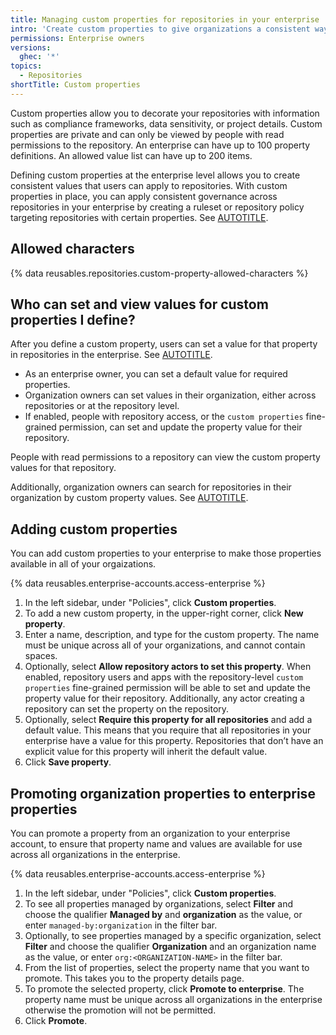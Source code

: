 ```yaml
---
title: Managing custom properties for repositories in your enterprise
intro: 'Create custom properties to give organizations a consistent way to categorize repositories.'
permissions: Enterprise owners
versions:
  ghec: '*'
topics:
  - Repositories
shortTitle: Custom properties
---
```


Custom properties allow you to decorate your repositories with information such as compliance frameworks, data sensitivity, or project details. Custom properties are private and can only be viewed by people with read permissions to the repository. An enterprise can have up to 100 property definitions. An allowed value list can have up to 200 items.

Defining custom properties at the enterprise level allows you to create consistent values that users can apply to repositories. With custom properties in place, you can apply consistent governance across repositories in your enterprise by creating a ruleset or repository policy targeting repositories with certain properties. See [AUTOTITLE](/admin/managing-accounts-and-repositories/managing-repositories-in-your-enterprise/governing-how-people-use-repositories-in-your-enterprise).

## Allowed characters

{% data reusables.repositories.custom-property-allowed-characters %}

## Who can set and view values for custom properties I define?

After you define a custom property, users can set a value for that property in repositories in the enterprise. See [AUTOTITLE](/organizations/managing-organization-settings/managing-custom-properties-for-repositories-in-your-organization#setting-values-for-repositories-in-your-organization).

* As an enterprise owner, you can set a default value for required properties.
* Organization owners can set values in their organization, either across repositories or at the repository level.
* If enabled, people with repository access, or the `custom properties` fine-grained permission, can set and update the property value for their repository.

People with read permissions to a repository can view the custom property values for that repository.

Additionally, organization owners can search for repositories in their organization by custom property values. See [AUTOTITLE](/organizations/managing-organization-settings/managing-custom-properties-for-repositories-in-your-organization#searching-and-filtering-repositories-by-custom-property-values).

## Adding custom properties

You can add custom properties to your enterprise to make those properties available in all of your orgaizations.

{% data reusables.enterprise-accounts.access-enterprise %}
1. In the left sidebar, under "Policies", click **Custom properties**.
1. To add a new custom property, in the upper-right corner, click **New property**.
1. Enter a name, description, and type for the custom property. The name must be unique across all of your organizations, and cannot contain spaces.
1. Optionally, select **Allow repository actors to set this property**. When enabled, repository users and apps with the repository-level `custom properties` fine-grained permission will be able to set and update the property value for their repository. Additionally, any actor creating a repository can set the property on the repository.
1. Optionally, select **Require this property for all repositories** and add a default value. This means that you require that all repositories in your enterprise have a value for this property. Repositories that don’t have an explicit value for this property will inherit the default value.
1. Click **Save property**.

## Promoting organization properties to enterprise properties

You can promote a property from an organization to your enterprise account, to ensure that property name and values are available for use across all organizations in the enterprise.

{% data reusables.enterprise-accounts.access-enterprise %}
1. In the left sidebar, under "Policies", click **Custom properties**.
1. To see all properties managed by organizations, select **Filter** and choose the qualifier **Managed by** and **organization** as the value, or enter `managed-by:organization` in the filter bar.
1. Optionally, to see properties managed by a specific organization, select **Filter** and choose the qualifier **Organization** and an organization name as the value, or enter `org:<ORGANIZATION-NAME>` in the filter bar.
1. From the list of properties, select the property name that you want to promote. This takes you to the property details page.
1. To promote the selected property, click **Promote to enterprise**. The property name must be unique across all organizations in the enterprise otherwise the promotion will not be permitted.
1. Click **Promote**.
